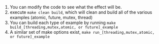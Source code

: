 1. You can modify the code to see what the effect will be.
2. execute ```make clean build```, which will clean and build all of the various examples (atomic, future, mutex, thread)
3. You can build each type of example by running ```make build_[threading,mutex,atomic, or future]_example```
4. A similar set of make options exist, ```make run_[threading,mutex,atomic, or future]_example``` 
